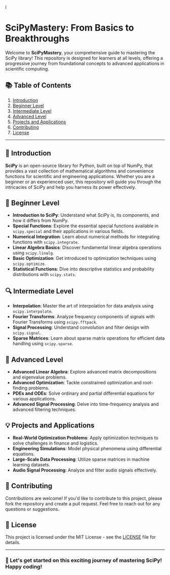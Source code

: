 

l







# SciPyMastery: From Basics to Breakthroughs

Welcome to **SciPyMastery**, your comprehensive guide to mastering the SciPy library! This repository is designed for learners at all levels, offering a progressive journey from foundational concepts to advanced applications in scientific computing.

## 📚 Table of Contents

1. [Introduction](#introduction)
2. [Beginner Level](#beginner-level)
3. [Intermediate Level](#intermediate-level)
4. [Advanced Level](#advanced-level)
5. [Projects and Applications](#projects-and-applications)
6. [Contributing](#contributing)
7. [License](#license)

---

## 🌟 Introduction

**SciPy** is an open-source library for Python, built on top of NumPy, that provides a vast collection of mathematical algorithms and convenience functions for scientific and engineering applications. Whether you are a beginner or an experienced user, this repository will guide you through the intricacies of SciPy and help you harness its power effectively.

## 🥇 Beginner Level

- **Introduction to SciPy**: Understand what SciPy is, its components, and how it differs from NumPy.
- **Special Functions**: Explore the essential special functions available in `scipy.special` and their applications in various fields.
- **Numerical Integration**: Learn about numerical methods for integrating functions with `scipy.integrate`.
- **Linear Algebra Basics**: Discover fundamental linear algebra operations using `scipy.linalg`.
- **Basic Optimization**: Get introduced to optimization techniques using `scipy.optimize`.
- **Statistical Functions**: Dive into descriptive statistics and probability distributions with `scipy.stats`.

## 🔍 Intermediate Level

- **Interpolation**: Master the art of interpolation for data analysis using `scipy.interpolate`.
- **Fourier Transforms**: Analyze frequency components of signals with Fourier Transforms using `scipy.fftpack`.
- **Signal Processing**: Understand convolution and filter design with `scipy.signal`.
- **Sparse Matrices**: Learn about sparse matrix operations for efficient data handling using `scipy.sparse`.

## 🚀 Advanced Level

- **Advanced Linear Algebra**: Explore advanced matrix decompositions and eigenvalue problems.
- **Advanced Optimization**: Tackle constrained optimization and root-finding problems.
- **PDEs and ODEs**: Solve ordinary and partial differential equations for various applications.
- **Advanced Signal Processing**: Delve into time-frequency analysis and advanced filtering techniques.

## 💡 Projects and Applications

- **Real-World Optimization Problems**: Apply optimization techniques to solve challenges in finance and logistics.
- **Engineering Simulations**: Model physical phenomena using differential equations.
- **Large-Scale Data Processing**: Utilize sparse matrices in machine learning datasets.
- **Audio Signal Processing**: Analyze and filter audio signals effectively.

## 🤝 Contributing

Contributions are welcome! If you'd like to contribute to this project, please fork the repository and create a pull request. Feel free to reach out for any questions or suggestions.

## 📜 License

This project is licensed under the MIT License - see the [LICENSE](LICENSE) file for details.

---

### 🌈 Let's get started on this exciting journey of mastering SciPy! Happy coding!


